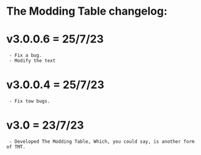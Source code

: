 # The Modding Table changelog:

# v3.0.0.6 = 25/7/23
	 - Fix a bug.
	 - Modify the text

# v3.0.0.4 = 25/7/23
	 - Fix tow bugs.

# v3.0 = 23/7/23
	 - Developed The Modding Table, Which, you could say, is another form of TMT.
